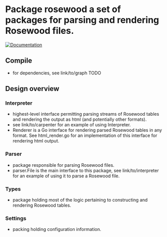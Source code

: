# Package rosewood a set of packages for parsing and rendering Rosewood files.
[![Documentation](https://godoc.org/github.com/yangwenmai/gpt?status.svg)](http://godoc.org/github.com/yangwenmai/gpt)

## Compile
- for dependencies, see link/to/graph TODO

## Design overview
### Interpreter 
- highest-level interface permitting parsing streams of Rosewood tables and rendering the output as html (and potentially other formats).
- see link/to/carpenter for an example of using Interpreter. 
- Renderer is a Go interface for rendering parsed Rosewood tables in any format. See html_render.go for an implementation of this interface for rendering html output.

### Parser
- package responsible for parsing Rosewood files.
- parser.File is the main interface to this package, see link/to/interpreter for an example of using it to parse a Rosewood file.

### Types
- package holding most of the logic pertaining to constructing and rendering Rosewood tables.

### Settings
- packing holding configuration information.

